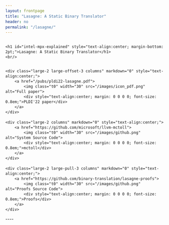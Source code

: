 ```yaml
---
layout: frontpage
title: "Lasagne: A Static Binary Translator"
header: no
permalink: "/lasagne/"
---
```


<div class="row">
<div class="columns" markdown="0">
    
    <h1 id="intel-mpx-explained" style="text-align:center; margin-bottom: 2pt;">Lasagne: A Static Binary Translator</h1>
    <br/>

</div><!-- /.large-6.columns -->
</div><!-- /.row 1 -->

<div class="row" style="margin: 0 0 0 0;">
    
    <div class="large-2 large-offset-3 columns" markdown="0" style="text-align:center;">
        <a href="/pubs/pldi22-lasagne.pdf">
            <img class="t0" width="30" src="/images/icon_pdf.png" alt="Full paper">
            <div style="text-align:center; margin: 0 0 0 0; font-size: 0.8em;">PLDI'22 paper</div>
        </a>
    </div>
  
    <div class="large-2 columns" markdown="0" style="text-align:center;">
        <a href="https://github.com/microsoft/llvm-mctoll">
            <img class="t0" width="30" src="/images/github.png" alt="System Source Code">
            <div style="text-align:center; margin: 0 0 0 0; font-size: 0.8em;">mctoll</div>
        </a>
    </div>
  
    <div class="large-2 large-pull-3 columns" markdown="0" style="text-align:center;">
        <a href="https://github.com/binary-translation/lasagne-proofs">
            <img class="t0" width="30" src="/images/github.png" alt="Proofs Source Code">
            <div style="text-align:center; margin: 0 0 0 0; font-size: 0.8em;">Proofs</div>
        </a>
    </div>
   

</div>

<div class="row">
<div class="medium-12 columns" markdown="1">
----

